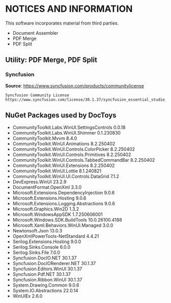 # NOTICES AND INFORMATION

This software incorporates material from third parties.

- Document Assembler
- PDF Merge
- PDF Split

## Utility: PDF Merge, PDF Split

### Syncfusion

**Source**: https://www.syncfusion.com/products/communitylicense

```
Syncfusion Community License
https://www.syncfusion.com/license/30.1.37/syncfusion_essential_studio_eula.pdf
```


## NuGet Packages used by DocToys

- CommunityToolkit.Labs.WinUI.SettingsControls 0.0.18
- CommunityToolkit.Labs.WinUI.Shimmer 0.1.230830
- CommunityToolkit.Mvvm 8.4.0
- CommunityToolkit.WinUI.Animations 8.2.250402
- CommunityToolkit.WinUI.Controls.ColorPicker 8.2.250402
- CommunityToolkit.WinUI.Controls.Primitives 8.2.250402
- CommunityToolkit.WinUI.Controls.TabbedCommandBar 8.2.250402
- CommunityToolkit.WinUI.Extensions 8.2.250402
- CommunityToolkit.WinUI.Lottie 8.1.240821
- CommunityToolkit.WinUI.UI.Controls.DataGrid 7.1.2
- DevExpress.WinUI 23.2.9
- DocumentFormat.OpenXml 3.3.0
- Microsoft.Extensions.DependencyInjection 9.0.6
- Microsoft.Extensions.Hosting 9.0.6
- Microsoft.Extensions.Logging.Abstractions 9.0.6
- Microsoft.Graphics.Win2D 1.3.2
- Microsoft.WindowsAppSDK 1.7.250606001
- Microsoft.Windows.SDK.BuildTools 10.0.26100.4188
- Microsoft.Xaml.Behaviors.WinUI.Managed 3.0.0
- Newtonsoft.Json 13.0.3
- OpenXmlPowerTools-NetStandard 4.4.21
- Serilog.Extensions.Hosting 9.0.0
- Serilog.Sinks.Console 6.0.0
- Serilog.Sinks.File 7.0.0
- Syncfusion.DocIO.NET 30.1.37
- Syncfusion.DocIORenderer.NET 30.1.37
- Syncfusion.Editors.WinUI 30.1.37
- Syncfusion.Pdf.NET 30.1.37
- Syncfusion.Ribbon.WinUI 30.1.37
- System.Drawing.Common 9.0.6
- System.IO.Abstractions 22.0.14
- WinUIEx 2.6.0


